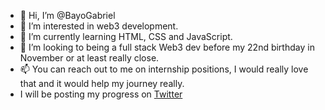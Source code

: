 - 👋 Hi, I’m @BayoGabriel
- 👀 I’m interested in   web3 development.
- 🌱 I’m currently learning HTML, CSS and JavaScript.
- 💞️ I’m looking to being a full stack Web3 dev before my 22nd birthday in November or at least really close. 
- 📫 You can reach out to me on internship positions, I would really love that and it would help my journey really.
- I will be posting my progress on <a href="">Twitter </a>

<!---
BayoGabriel/BayoGabriel is a ✨ special ✨ repository because its `README.md` (this file) appears on your GitHub profile.
You can click the Preview link to take a look at your changes.
--->
